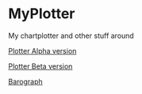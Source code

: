 # MyPlotter

My chartplotter and other stuff around

[Plotter Alpha version](2022_openplotter/README.md)

[Plotter Beta version](2024_openplotter/README.md)

[Barograph](2025_barograph/README.md)
